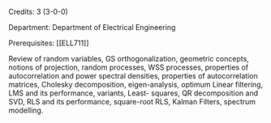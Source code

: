 Credits: 3 (3-0-0)

Department: Department of Electrical Engineering

Prerequisites: [[ELL711]]

Review of random variables, GS orthogonalization, geometric concepts, notions of projection, random processes, WSS processes, properties of autocorrelation and power spectral densities, properties of autocorrelation matrices, Cholesky decomposition, eigen-analysis, optimum Linear filtering, LMS and its performance, variants, Least- squares, QR decomposition and SVD, RLS and its performance, square-root RLS, Kalman Filters, spectrum modelling.